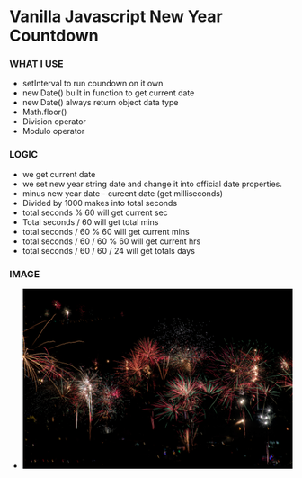 # Vanilla Javascript New Year Countdown

### WHAT I USE
- setInterval to run coundown on it own
- new Date() built in function to get current date
- new Date() always return object data type
- Math.floor()
- Division operator
- Modulo operator

### LOGIC

- we get current date
- we set new year string date and change it into official date properties.
- minus new year date - cureent date (get milliseconds)
- Divided by 1000 makes into total seconds
- total seconds % 60 will get current sec 
- Total seconds / 60 will get total mins
- total seconds / 60 % 60 will get current mins
- total seconds / 60 / 60 % 60 will get current hrs
- total seconds / 60 / 60 / 24 will get totals days

### IMAGE
- ![alt text](./img/newyear.jpg)

